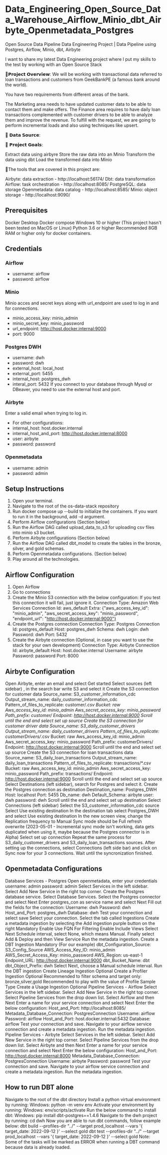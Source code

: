 # Data_Engineering_Open_Source_Data_Warehouse_Airflow_Minio_dbt_Airbyte_Openmetadata_Postgres

Open Source Data Pipeline Data Engineering Project | Data Pipeline using Postgres, Airflow, Minio, dbt, Airbyte

I want to share my latest Data Engineering project where I put my skills to the test by working with an Open Source Stack

🔬𝗣𝗿𝗼𝗷𝗲𝗰𝘁 𝗢𝘃𝗲𝗿𝘃𝗶𝗲𝘄: We will be working with transactional data referred to loan transactions and customers from GeekBankPE (a famous bank around the world).

You have two requirements from different areas of the bank.

The Marketing area needs to have updated customer data to be able to contact them and make offers.
The Finance area requires to have daily loan transactions complemented with customer drivers to be able to analyze them and improve the revenue.
To fulfill with the request, we are going to perform incremental loads and also using techniques like upsert.

💾 𝗗𝗮𝘁𝗮 𝗦𝗼𝘂𝗿𝗰𝗲:

🎯 𝗣𝗿𝗼𝗷𝗲𝗰𝘁 𝗚𝗼𝗮𝗹𝘀:

Extract data using airbyre
Store the raw data into an Minio
Transform the data using dbt
Load the transformed data into Minio

🔧The tools that are covered in this project are:

Airbyte: data extraction - http://localhost:56174/
Dbt: data transformation
Airflow: task orchestration - http://localhost:8085/
PostgreSQL: data storage
Openmetadata: data catalog - http://localhost:8585/
Minio: object storage - http://localhost:9090/


## Prerequisites

Docker Desktop
Docker compose
Windows 10 or higher (This project hasn't been tested on MacOS or Linux)
Python 3.6 or higher
Recommended 8GB RAM or higher only for docker containers.

## Credentials

### Airflow
- username: airflow
- password: airflow

### Minio
Minio acces and secret keys along with url_endpoint are used to log in and for connections.

- minio_access_key: minio_admin
- minio_secret_key: minio_password
- url_endpoint: http://host.docker.internal:9000
- port: 9000

### Postgres DWH
- username: dwh
- password: dwh
- external_host: local_host
- external_port: 5455
- internal_host: postgres_dwh
- interal_port: 5432 If you connect to your database through Mysql or DBeaver, you need to use the external host and port.

### Airbyte
Enter a valid email when trying to log in.

- For other configurations:
- internal_host: host.docker.internal
- internal_host_and_port: http://host.docker.internal:8000
- user: airbyte
- password: password

### Openmetadata

- username: admin
- password: admin

## Setup Instructions

1. Open your terminal.
2. Navigate to the root of the os-data-stack repository
3. Run docker compose up --build to initialize the containers. If you want to run it in the background, add -d argument.
4. Perform Airflow configurations (Section below)
5. Run the Airflow DAG called upload_data_to_s3 for uploading csv files into minio s3 bucket.
6. Perform Airbyte configurations (Section below)
7. Run the Airflow DAG called dbt_model to create the tables in the bronze, silver, and gold schemas.
8. Perform Openmetadata configurations. (Section below)
9. Play around all the technologies.

## Airflow Configuration

1. Open Airflow
2. Go to connections
3. Create the Minio S3 connection with the below configuration: If you test this connection it will fail, just ignore it.
Connection Type: Amazon Web Services
Connection Id: aws_default
Extra: {"aws_access_key_id": "minio_admin", "aws_secret_access_key": "minio_password", "endpoint_url": "http://host.docker.internal:9000"}
4. Create the Postgres connection
Connection Type: Postgres
Connection Id: postgres_default
Host: postgres_dwh
Schema: dwh
Login: dwh
Password: dwh
Port: 5432
5. Create the Airbyte connection (Optional, in case you want to use the stack for your own development)
Connection Type: Airbyte
Connection Id: airbyte_default
Host: host.docker.internal
Username: airbyte
Password: password
Port: 8000

## Airbyte Configuration

Open Airbyte, enter an email and select Get started
Select sources (left sidebar) , in the search bar write S3 and select it
Create the S3 connection for customer data
Source_name: S3_customer_information_cdc
Output_stream_name: daily_customer_information_cdc
Pattern_of_files_to_replicate: customer/*.csv
Bucket: raw
Aws_access_key_id: minio_admin
Aws_secret_access_key: minio_password
Path_prefix: customer/
Endpoint: http://host.docker.internal:9000
Scroll until the end and select set up source
Create the S3 connection for customer driver data
Source_name: S3_daily_customer_drivers
Output_stream_name: daily_customer_drivers
Pattern_of_files_to_replicate: customerDrivers/*.csv
Bucket: raw
Aws_access_key_id: minio_admin
Aws_secret_access_key: minio_password
Path_prefix: customerDrivers/
Endpoint: http://host.docker.internal:9000
Scroll until the end and select set up source
Create the S3 connection for loan transactions data
Source_name: S3_daily_loan_transactions
Output_stream_name: daily_loan_transactions
Pattern_of_files_to_replicate: transactions/*.csv
Bucket: raw
Aws_access_key_id: minio_admin
Aws_secret_access_key: minio_password
Path_prefix: transactions/
Endpoint: http://host.docker.internal:9000
Scroll until the end and select set up source
Select Destinations (left sidebar), search for Postgres and select it.
Create the Postgres connection as destination
Destination_name: Postgres_DWH
Host: localhost
Port: 5455
Db_name: dwh
Default_Schema: airbyte
user: dwh
password: dwh
Scroll until the end and select set up destination
Select Connections (left sidebar)
Select the S3_customer_information_cdc source
Select Use existing destination
In the destination tab select Postgres_DWH and select Use existing destination
In the new screen view, change the Replication frequency to Manual
Sync mode should be Full refresh overwrite (2023-05-01 - Incremental sync mode isn't working, data gets duplicated when using it, maybe because the Postgres connector is in Alpha)
Select set up connection
Repeat the same process for S3_daily_customer_drivers and S3_daily_loan_transactions sources.
After setting up the connections, select Connections (left side bar) and click on Sync now for your 3 connections.
Wait until the syncronization finished.

## Openmetadata Configurations

Database Services - Postgres
Open openmetadata, enter your credentials
username: admin
password: admin
Select Services in the left sidebar.
Select Add New Service in the right top corner.
Create the Postgres database service.
Select Database Services.
Select the Postgres connector and select Next
Enter postgres_con as service name and select Next
Fill out the fields for the connection:
Username: dwh
Password: dwh
Host_and_Port: postgres_dwh
Database: dwh
Test your connection and select save
Select your connection.
Select the tab called Ingestions
Create a metadata ingestion by selecting the Add ingestion purple button on the right Mandatory
Enable Use FQN For Filtering
Enable Include Views
Select Next
Schedule interval, select None, which means Manual.
Finally select Add & Deploy and then View Service
Run the metadata ingestion.
Create a DBT Ingestion Mandatory (For our example)
dbt_Configuration_Source: S3_Config_Source
AWS_Access_Key_ID: minio_admin
AWS_Secret_Access_Key: minio_password
AWS_Region: us-east-1
Endpoint_URL: http://host.docker.internal:9000
dbt_Bucket_Name: dbt
dbt_Object_Prefix: dwh
Select Next, choose a Manual schedule interval.
Run the DBT ingestion
Create Lineage Ingestion Optional
Create a Profiler Ingestion Optional
Recommended to filter schema and target only: bronze,silver,gold
Recommended to play with the value of Profile Sample Type
Create a Usage Ingestion Optional
Pipeline Services - Airflow
Select Services in the left sidebar.
Select Add New Service in the right top corner.
Select Pipeline Services from the drop down list.
Select Airflow and then Next
Enter a name for your service connection and select Next
Enter the below configuration:
Host_and_Port: http://localhost:8085/
Metadata_Database_Connection: PostgresConnection
Username: airflow
Password: airflow
Host_and_Port: host.docker.internal:5432
Database: airflow
Test your connection and save.
Navigate to your airflow service connection and create a metadata ingestion.
Run the metadata ingestion.
Pipeline Services - Airbyte
Select Services in the left sidebar.
Select Add New Service in the right top corner.
Select Pipeline Services from the drop down list.
Select Airbyte and then Next
Enter a name for your service connection and select Next
Enter the below configuration:
Host_and_Port: http://host.docker.internal:8000
Metadata_Database_Connection: PostgresConnection
Username: airbyte
Password: password
Test your connection and save.
Navigate to your airflow service connection and create a metadata ingestion.
Run the metadata ingestion.

## How to run DBT alone

Navigate to the root of the dbt directory
Install a python virtual environment by running:
Windows: python -m venv env
Activate your environment by running:
Windows: env/scripts/activate
Run the below command to install dbt:
Windows: pip install dbt-postgres==1.4.6
Navigate to the dwh project by running:
cd dwh
Now you are able to run dbt commands, follow example below:
dbt build --profiles-dir "../" --target prod_localhost --vars '{ target_date: 2022-09-12 }' --select gold
dbt test --profiles-dir "../" --target prod_localhost --vars '{ target_date: 2022-09-12 }' --select gold Note: Some of the tasks will be marked as ERROR when running a DBT command because data is already loaded.


